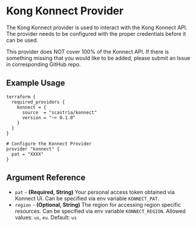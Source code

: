 # Kong Konnect Provider
The Kong Konnect provider is used to interact with the Kong Konnect API.  The provider
needs to be configured with the proper credentials before it can be used.

This provider does NOT cover 100% of the Konnect API.  If there is something missing
that you would like to be added, please submit an Issue in corresponding GitHub repo.
## Example Usage
```hcl
terraform {
  required_providers {
    konnect = {
      source  = "scastria/konnect"
      version = "~> 0.1.0"
    }
  }
}

# Configure the Konnect Provider
provider "konnect" {
  pat = "XXXX"
}
```
## Argument Reference
* `pat` - **(Required, String)** Your personal access token obtained via Konnect UI. Can be specified via env variable `KONNECT_PAT`.
* `region` - **(Optional, String)** The region for accessing region specific resources. Can be specified via env variable `KONNECT_REGION`. Allowed values: `us`, `eu`. Default: `us`
